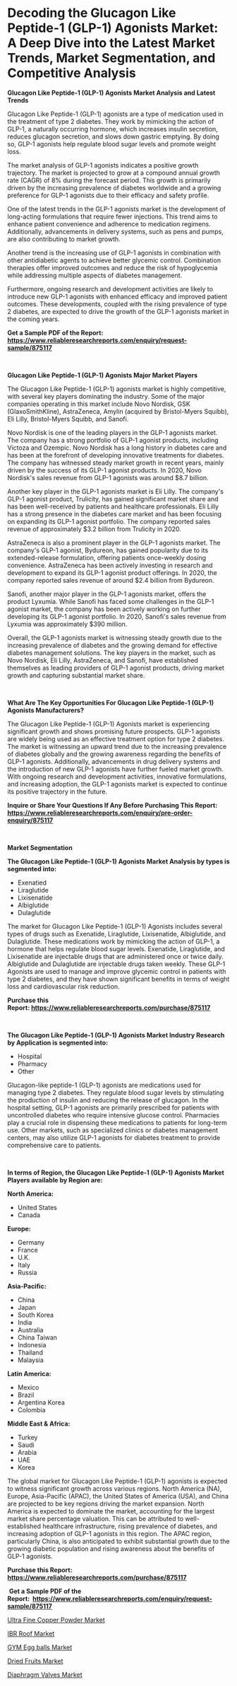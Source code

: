 <p><h1>Decoding the Glucagon Like Peptide-1 (GLP-1) Agonists Market: A Deep Dive into the Latest Market Trends, Market Segmentation, and Competitive Analysis</h1></p><p><strong>Glucagon Like Peptide-1 (GLP-1) Agonists Market Analysis and Latest Trends</strong></p>
<p><p>Glucagon Like Peptide-1 (GLP-1) agonists are a type of medication used in the treatment of type 2 diabetes. They work by mimicking the action of GLP-1, a naturally occurring hormone, which increases insulin secretion, reduces glucagon secretion, and slows down gastric emptying. By doing so, GLP-1 agonists help regulate blood sugar levels and promote weight loss.</p><p>The market analysis of GLP-1 agonists indicates a positive growth trajectory. The market is projected to grow at a compound annual growth rate (CAGR) of 8% during the forecast period. This growth is primarily driven by the increasing prevalence of diabetes worldwide and a growing preference for GLP-1 agonists due to their efficacy and safety profile.</p><p>One of the latest trends in the GLP-1 agonists market is the development of long-acting formulations that require fewer injections. This trend aims to enhance patient convenience and adherence to medication regimens. Additionally, advancements in delivery systems, such as pens and pumps, are also contributing to market growth.</p><p>Another trend is the increasing use of GLP-1 agonists in combination with other antidiabetic agents to achieve better glycemic control. Combination therapies offer improved outcomes and reduce the risk of hypoglycemia while addressing multiple aspects of diabetes management.</p><p>Furthermore, ongoing research and development activities are likely to introduce new GLP-1 agonists with enhanced efficacy and improved patient outcomes. These developments, coupled with the rising prevalence of type 2 diabetes, are expected to drive the growth of the GLP-1 agonists market in the coming years.</p></p>
<p><strong>Get a Sample PDF of the Report:&nbsp; <a href="https://www.reliableresearchreports.com/enquiry/request-sample/875117">https://www.reliableresearchreports.com/enquiry/request-sample/875117</a></strong></p>
<p>&nbsp;</p>
<p><strong>Glucagon Like Peptide-1 (GLP-1) Agonists Major Market Players</strong></p>
<p><p>The Glucagon Like Peptide-1 (GLP-1) agonists market is highly competitive, with several key players dominating the industry. Some of the major companies operating in this market include Novo Nordisk, GSK (GlaxoSmithKline), AstraZeneca, Amylin (acquired by Bristol-Myers Squibb), Eli Lilly, Bristol-Myers Squibb, and Sanofi.</p><p>Novo Nordisk is one of the leading players in the GLP-1 agonists market. The company has a strong portfolio of GLP-1 agonist products, including Victoza and Ozempic. Novo Nordisk has a long history in diabetes care and has been at the forefront of developing innovative treatments for diabetes. The company has witnessed steady market growth in recent years, mainly driven by the success of its GLP-1 agonist products. In 2020, Novo Nordisk's sales revenue from GLP-1 agonists was around $8.7 billion.</p><p>Another key player in the GLP-1 agonists market is Eli Lilly. The company's GLP-1 agonist product, Trulicity, has gained significant market share and has been well-received by patients and healthcare professionals. Eli Lilly has a strong presence in the diabetes care market and has been focusing on expanding its GLP-1 agonist portfolio. The company reported sales revenue of approximately $3.2 billion from Trulicity in 2020.</p><p>AstraZeneca is also a prominent player in the GLP-1 agonists market. The company's GLP-1 agonist, Bydureon, has gained popularity due to its extended-release formulation, offering patients once-weekly dosing convenience. AstraZeneca has been actively investing in research and development to expand its GLP-1 agonist product offerings. In 2020, the company reported sales revenue of around $2.4 billion from Bydureon.</p><p>Sanofi, another major player in the GLP-1 agonists market, offers the product Lyxumia. While Sanofi has faced some challenges in the GLP-1 agonist market, the company has been actively working on further developing its GLP-1 agonist portfolio. In 2020, Sanofi's sales revenue from Lyxumia was approximately $390 million.</p><p>Overall, the GLP-1 agonists market is witnessing steady growth due to the increasing prevalence of diabetes and the growing demand for effective diabetes management solutions. The key players in the market, such as Novo Nordisk, Eli Lilly, AstraZeneca, and Sanofi, have established themselves as leading providers of GLP-1 agonist products, driving market growth and capturing substantial market share.</p></p>
<p>&nbsp;</p>
<p><strong>What Are The Key Opportunities For Glucagon Like Peptide-1 (GLP-1) Agonists Manufacturers?</strong></p>
<p><p>The Glucagon Like Peptide-1 (GLP-1) Agonists market is experiencing significant growth and shows promising future prospects. GLP-1 agonists are widely being used as an effective treatment option for type 2 diabetes. The market is witnessing an upward trend due to the increasing prevalence of diabetes globally and the growing awareness regarding the benefits of GLP-1 agonists. Additionally, advancements in drug delivery systems and the introduction of new GLP-1 agonists have further fueled market growth. With ongoing research and development activities, innovative formulations, and increasing adoption, the GLP-1 agonists market is expected to continue its positive trajectory in the future.</p></p>
<p><strong>Inquire or Share Your Questions If Any Before Purchasing This Report: <a href="https://www.reliableresearchreports.com/enquiry/pre-order-enquiry/875117">https://www.reliableresearchreports.com/enquiry/pre-order-enquiry/875117</a></strong></p>
<p>&nbsp;</p>
<p><strong>Market Segmentation</strong></p>
<p><strong>The Glucagon Like Peptide-1 (GLP-1) Agonists Market Analysis by types is segmented into:</strong></p>
<p><ul><li>Exenatied</li><li>Liraglutide</li><li>Lixisenatide</li><li>Albiglutide</li><li>Dulaglutide</li></ul></p>
<p><p>The market for Glucagon Like Peptide-1 (GLP-1) Agonists includes several types of drugs such as Exenatide, Liraglutide, Lixisenatide, Albiglutide, and Dulaglutide. These medications work by mimicking the action of GLP-1, a hormone that helps regulate blood sugar levels. Exenatide, Liraglutide, and Lixisenatide are injectable drugs that are administered once or twice daily. Albiglutide and Dulaglutide are injectable drugs taken weekly. These GLP-1 Agonists are used to manage and improve glycemic control in patients with type 2 diabetes, and they have shown significant benefits in terms of weight loss and cardiovascular risk reduction.</p></p>
<p><strong>Purchase this Report:&nbsp;<a href="https://www.reliableresearchreports.com/purchase/875117">https://www.reliableresearchreports.com/purchase/875117</a></strong></p>
<p>&nbsp;</p>
<p><strong>The Glucagon Like Peptide-1 (GLP-1) Agonists Market Industry Research by Application is segmented into:</strong></p>
<p><ul><li>Hospital</li><li>Pharmacy</li><li>Other</li></ul></p>
<p><p>Glucagon-like peptide-1 (GLP-1) agonists are medications used for managing type 2 diabetes. They regulate blood sugar levels by stimulating the production of insulin and reducing the release of glucagon. In the hospital setting, GLP-1 agonists are primarily prescribed for patients with uncontrolled diabetes who require intensive glucose control. Pharmacies play a crucial role in dispensing these medications to patients for long-term use. Other markets, such as specialized clinics or diabetes management centers, may also utilize GLP-1 agonists for diabetes treatment to provide comprehensive care to patients.</p></p>
<p>&nbsp;</p>
<p><strong>In terms of Region, the Glucagon Like Peptide-1 (GLP-1) Agonists Market Players available by Region are:</strong></p>
<p>
    <p> <strong> North America: </strong>
        <ul>
            <li>United States</li>
            <li>Canada</li>
        </ul>
        </p> 
    <p> <strong> Europe: </strong>
        <ul>
            <li>Germany</li>
            <li>France</li>
            <li>U.K.</li>
            <li>Italy</li>
            <li>Russia</li>
        </ul>
        </p> 
    <p> <strong> Asia-Pacific: </strong>
        <ul>
            <li>China</li>
            <li>Japan</li>
            <li>South Korea</li>
            <li>India</li>
            <li>Australia</li>
            <li>China Taiwan</li>
            <li>Indonesia</li>
            <li>Thailand</li>
            <li>Malaysia</li>
        </ul>
        </p> 
    <p> <strong> Latin America: </strong>
        <ul>
            <li>Mexico</li>
            <li>Brazil</li>
            <li>Argentina Korea</li>
            <li>Colombia</li>
        </ul>
        </p> 
    <p> <strong> Middle East & Africa: </strong>
        <ul>
            <li>Turkey</li>
            <li>Saudi</li>
            <li>Arabia</li>
            <li>UAE</li>
            <li>Korea</li>
        </ul>
    </p>
    </p>
<p><p>The global market for Glucagon Like Peptide-1 (GLP-1) agonists is expected to witness significant growth across various regions. North America (NA), Europe, Asia-Pacific (APAC), the United States of America (USA), and China are projected to be key regions driving the market expansion. North America is expected to dominate the market, accounting for the largest market share percentage valuation. This can be attributed to well-established healthcare infrastructure, rising prevalence of diabetes, and increasing adoption of GLP-1 agonists in this region. The APAC region, particularly China, is also anticipated to exhibit substantial growth due to the growing diabetic population and rising awareness about the benefits of GLP-1 agonists.</p></p>
<p><strong>Purchase this Report: <a href="https://www.reliableresearchreports.com/purchase/875117">https://www.reliableresearchreports.com/purchase/875117</a></strong></p>
<p>&nbsp;<strong>Get a Sample PDF of the Report:&nbsp;&nbsp;<a href="https://www.reliableresearchreports.com/enquiry/request-sample/875117">https://www.reliableresearchreports.com/enquiry/request-sample/875117</a></strong></p>
<p><strong></strong></p>
<p><p><a href="https://www.reportprime.com/ultra-fine-copper-powder-r354">Ultra Fine Copper Powder Market</a></p><p><a href="https://www.linkedin.com/pulse/ibr-roof-market-size-share-amp-trends-analysis-report-wv82e/">IBR Roof Market</a></p><p><a href="https://medium.com/@once.sort.get/gym-egg-balls-market-size-growth-forecast-2023-2030-5e2459a5069c">GYM Egg balls Market</a></p><p><a href="https://issuu.com/reportprime-2/docs/dried-fruits-market-size-2030.pptx?fr=xKAE9_zU1NQ">Dried Fruits Market</a></p><p><a href="https://issuu.com/reportprime-2/docs/diaphragm-valves-market-size-2030.pptx?fr=xKAE9_zU1NQ">Diaphragm Valves Market</a></p></p>